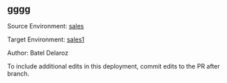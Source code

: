 ## [gggg](https://app-staging.salto.io/orgs/b5aab9fe-29c9-4e45-b4e6-15ef52108553/envs/2575c873-9700-4b5e-ba7e-5497d4eb0df3/deployments/d547394e-8386-4e01-8685-b660dfaa3dad)

Source Environment: [sales](https://app-staging.salto.io/orgs/b5aab9fe-29c9-4e45-b4e6-15ef52108553/envs/093453fb-9993-4f2e-8751-7b868df34e67) 

Target Environment: [sales1](https://app-staging.salto.io/orgs/b5aab9fe-29c9-4e45-b4e6-15ef52108553/envs/2575c873-9700-4b5e-ba7e-5497d4eb0df3) 

Author: Batel Delaroz

To include additional edits in this deployment, commit edits to the PR after branch.
